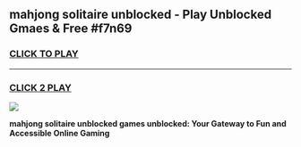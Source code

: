 
## mahjong solitaire unblocked - Play Unblocked Gmaes & Free #f7n69
<h3>
<a href="https://news.freeplayer.one?title=mahjong_solitaire_unblocked&ref=03M">CLICK TO PLAY</a></h3>
<hr>

<h3>
<a href="https://news.freeplayer.one?title=mahjong_solitaire_unblocked&ref=03M">CLICK 2 PLAY</a>
  
</h3>

<a href="https://news.freeplayer.one?title=mahjong_solitaire_unblocked&ref=03M"><img src="https://clearcache.store/games.png"></a>


**mahjong solitaire unblocked games unblocked: Your Gateway to Fun and Accessible Online Gaming**
